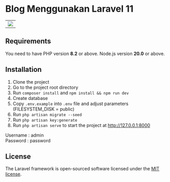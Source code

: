 # Blog Menggunakan Laravel 11

<table>
    <tr>
        <td>
            <a href="https://laravel.com"><img src="https://i.imgur.com/pBNT1yy.png" /></a>
        </td>
    </tr>
</table>

## Requirements

You need to have PHP version **8.2** or above. Node.js version **20.0** or above.

## Installation

1. Clone the project
2. Go to the project root directory
3. Run `composer install` and `npm install && npm run dev`
4. Create database
5. Copy `.env.example` into `.env` file and adjust parameters (FILESYSTEM_DISK = public)
6. Run `php artisan migrate --seed`
7. Run `php artisan key:generate`
8. Run `php artisan serve` to start the project at http://127.0.0.1:8000

Username : admin
<br>
Password : password

## License

The Laravel framework is open-sourced software licensed under the [MIT license](https://opensource.org/licenses/MIT).
